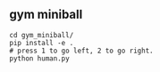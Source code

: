 ## gym miniball

```
cd gym_miniball/
pip install -e .
# press 1 to go left, 2 to go right.
python human.py 
```